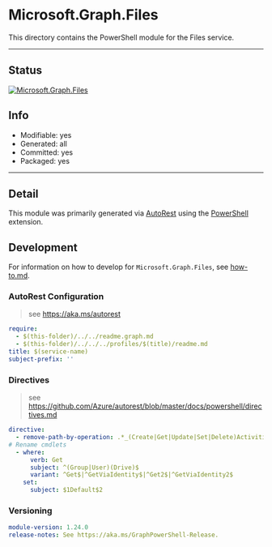 <!-- region Generated -->
# Microsoft.Graph.Files
This directory contains the PowerShell module for the Files service.

---
## Status
[![Microsoft.Graph.Files](https://img.shields.io/powershellgallery/v/Microsoft.Graph.Files.svg?style=flat-square&label=Microsoft.Graph.Files "Microsoft.Graph.Files")](https://www.powershellgallery.com/packages/Microsoft.Graph.Files/)

## Info
- Modifiable: yes
- Generated: all
- Committed: yes
- Packaged: yes

---
## Detail
This module was primarily generated via [AutoRest](https://github.com/Azure/autorest) using the [PowerShell](https://github.com/Azure/autorest.powershell) extension.

## Development
For information on how to develop for `Microsoft.Graph.Files`, see [how-to.md](how-to.md).
<!-- endregion -->

### AutoRest Configuration

> see https://aka.ms/autorest

``` yaml
require:
  - $(this-folder)/../../readme.graph.md
  - $(this-folder)/../../../profiles/$(title)/readme.md
title: $(service-name)
subject-prefix: ''
```

### Directives

> see https://github.com/Azure/autorest/blob/master/docs/powershell/directives.md

``` yaml
directive:
  - remove-path-by-operation: .*_(Create|Get|Update|Set|Delete)Activities$|.*\.activities.*$|shares\..*_createLink
# Rename cmdlets
  - where:
      verb: Get
      subject: ^(Group|User)(Drive)$
      variant: ^Get$|^GetViaIdentity$|^Get2$|^GetViaIdentity2$
    set:
      subject: $1Default$2
```
### Versioning

``` yaml
module-version: 1.24.0
release-notes: See https://aka.ms/GraphPowerShell-Release.
```
